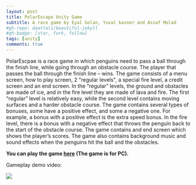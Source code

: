 ```yaml
---
layout: post
title: PolarEscape Unity Game
subtitle: A race game by Eyal Golan, Yuval kasner and Assaf Molad
#gh-repo: daattali/beautiful-jekyll
#gh-badge: [star, fork, follow]
tags: [unity]
comments: true
---
```



PolarEscpae is a race game in which penguins need to pass a ball through the finish line, while going through an obstacle course. The player that passes the ball through the finish line – wins.
The game consists of a menu screen, how to play screen, 2 "regular levels", a special fire level, a credit screen and an end screen.
In the “regular” levels, the ground and obstacles are made of ice, and in the fire level they are made of lava and fire. The first “regular” level is relatively easy, while the second level contains moving surfaces and a harder obstacle course.
The game contains several types of bonuses, some have a positive effect, and some a negative one. For example, a bonus with a positive effect is the extra speed bonus. In the fire level, there is a bonus with a negative effect that throws the penguin back to the start of the obstacle course.
The game contains and end screen which shows the player’s scores.
The game also contains background music and sound effects when the penguins hit the ball and the obstacles.


**You can play the game [here](https://simmer.io/@EyalGolan/polarescapev4) (The game is for PC).**


Gameplay demo video:


[![](http://img.youtube.com/vi/KSnQ8MmZt7g/0.jpg)](http://www.youtube.com/watch?v=KSnQ8MmZt7g "PolarEscape Unity Game")

